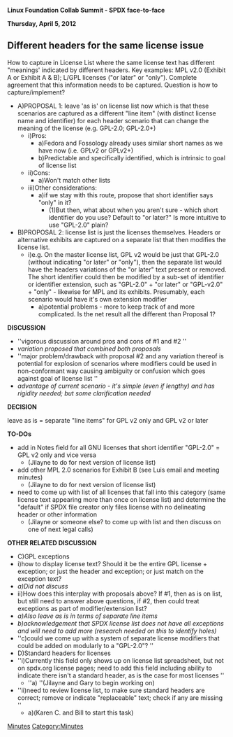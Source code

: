 **Linux Foundation Collab Summit - SPDX face-to-face**

**Thursday, April 5, 2012**

## Different headers for the same license issue

How to capture in License List where the same license text has different
"meanings' indicated by different headers. Key examples: MPL v2.0
(Exhibit A or Exhibit A & B); L/GPL licenses ("or later" or "only").
Complete agreement that this information needs to be captured. Question
is how to capture/implement?

  - A)PROPOSAL 1: leave 'as is' on license list now which is that these
    scenarios are captured as a different "line item" (with distinct
    license name and identifier) for each header scenario that can
    change the meaning of the license (e.g. GPL-2.0; GPL-2.0+)
      - i)Pros:
          - a)Fedora and Fossology already uses similar short names as
            we have now (i.e. GPLv2 or GPLv2+)
          - b)Predictable and specifically identified, which is
            intrinsic to goal of license list
      - ii)Cons:
          - a)Won't match other lists
      - iii)Other considerations:
          - a)if we stay with this route, propose that short identifier
            says "only" in it?
              - (1)But then, what about when you aren't sure - which
                short identifier do you use? Default to "or later?" Is
                more intuitive to use "GPL-2.0" plain?
  - B)PROPOSAL 2: license list is just the licenses themselves. Headers
    or alternative exhibits are captured on a separate list that then
    modifies the license list.
      - i)e.g. On the master license list, GPL v2 would be just that
        GPL-2.0 (without indicating "or later" or "only"), then the
        separate list would have the headers variations of the "or
        later" text present or removed. The short identifier could then
        be modified by a sub-set of identifier or identifier extension,
        such as "GPL-2.0" + "or later" or "GPL-v2.0" + "only" - likewise
        for MPL and its exhibits. Presumably, each scenario would have
        it's own extension modifier
          - a)potential problems - more to keep track of and more
            complicated. Is the net result all the different than
            Proposal 1?

**DISCUSSION**

  - ''vigorous discussion around pros and cons of \#1 and \#2 ''
  - *variation proposed that combined both proposals*
  - ''major problem/drawback with proposal \#2 and any variation thereof
    is potential for explosion of scenarios where modifiers could be
    used in non-conformant way causing ambiguity or confusion which goes
    against goal of license list ''
  - *advantage of current scenario - it's simple (even if lengthy) and
    has rigidity needed; but some clarification needed*

**DECISION**

leave as is = separate "line items" for GPL v2 only and GPL v2 or later

**TO-DOs**

  - add in Notes field for all GNU licenses that short identifier
    "GPL-2.0" = GPL v2 only and vice versa
      - (Jilayne to do for next version of license list)
  - add other MPL 2.0 scenarios for Exhibit B (see Luis email and
    meeting minutes)
      - (Jilayne to do for next version of license list)
  - need to come up with list of all licenses that fall into this
    category (same license text appearing more than once on license
    list) and determine the "default" if SPDX file creator only files
    license with no delineating header or other information
      - (Jilayne or someone else? to come up with list and then discuss
        on one of next legal calls)

**OTHER RELATED DISCUSSION**

  - C)GPL exceptions
  - i)how to display license text? Should it be the entire GPL license +
    exception; or just the header and exception; or just match on the
    exception text?
  - *a)Did not discuss*
  - ii)How does this interplay with proposals above? If \#1, then as is
    on list, but still need to answer above questions, if \#2, then
    could treat exceptions as part of modifier/extension list?
  - *a)Also leave as is in terms of separate line items*
  - *b)acknowledgement that SPDX license list does not have all
    exceptions and will need to add more (research needed on this to
    identify holes)*
  - ''c)could we come up with a system of separate license modifiers
    that could be added on modularly to a "GPL-2.0"? ''
  - D)Standard headers for licenses
  - ''i)Currently this field only shows up on license list spreadsheet,
    but not on spdx.org license pages; need to add this field including
    ability to indicate there isn't a standard header, as is the case
    for most licenses ''
      - ''a) ''(Jilayne and Gary to begin working on)
  - ''ii)need to review license list, to make sure standard headers are
    correct; remove or indicate "replaceable" text; check if any are
    missing ''
      - a)(Karen C. and Bill to start this task)

[Minutes](Category:Legal "wikilink")
[Category:Minutes](Category:Minutes "wikilink")
